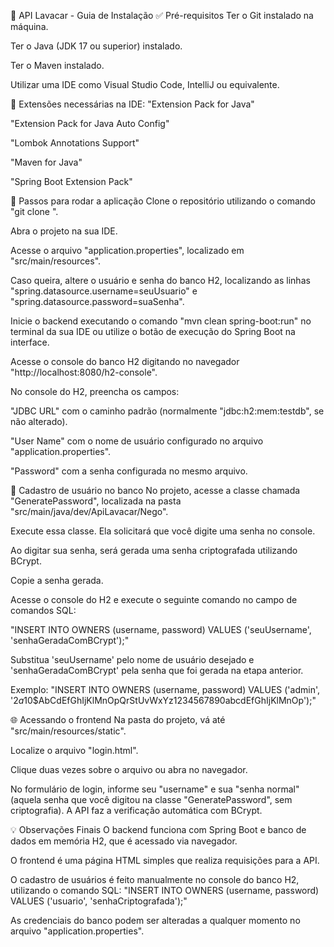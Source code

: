 🚗 API Lavacar - Guia de Instalação
✅ Pré-requisitos
Ter o Git instalado na máquina.

Ter o Java (JDK 17 ou superior) instalado.

Ter o Maven instalado.

Utilizar uma IDE como Visual Studio Code, IntelliJ ou equivalente.

🔧 Extensões necessárias na IDE:
"Extension Pack for Java"

"Extension Pack for Java Auto Config"

"Lombok Annotations Support"

"Maven for Java"

"Spring Boot Extension Pack"

🚀 Passos para rodar a aplicação
Clone o repositório utilizando o comando "git clone <url-do-repositorio>".

Abra o projeto na sua IDE.

Acesse o arquivo "application.properties", localizado em "src/main/resources".

Caso queira, altere o usuário e senha do banco H2, localizando as linhas "spring.datasource.username=seuUsuario" e "spring.datasource.password=suaSenha".

Inicie o backend executando o comando "mvn clean spring-boot:run" no terminal da sua IDE ou utilize o botão de execução do Spring Boot na interface.

Acesse o console do banco H2 digitando no navegador "http://localhost:8080/h2-console".

No console do H2, preencha os campos:

"JDBC URL" com o caminho padrão (normalmente "jdbc:h2:mem:testdb", se não alterado).

"User Name" com o nome de usuário configurado no arquivo "application.properties".

"Password" com a senha configurada no mesmo arquivo.

🔑 Cadastro de usuário no banco
No projeto, acesse a classe chamada "GeneratePassword", localizada na pasta "src/main/java/dev/ApiLavacar/Nego".

Execute essa classe. Ela solicitará que você digite uma senha no console.

Ao digitar sua senha, será gerada uma senha criptografada utilizando BCrypt.

Copie a senha gerada.

Acesse o console do H2 e execute o seguinte comando no campo de comandos SQL:

"INSERT INTO OWNERS (username, password) VALUES ('seuUsername', 'senhaGeradaComBCrypt');"

Substitua 'seuUsername' pelo nome de usuário desejado e 'senhaGeradaComBCrypt' pela senha que foi gerada na etapa anterior.

Exemplo:
"INSERT INTO OWNERS (username, password) VALUES ('admin', '$2a$10$AbCdEfGhIjKlMnOpQrStUvWxYz1234567890abcdEfGhIjKlMnOp');"

🌐 Acessando o frontend
Na pasta do projeto, vá até "src/main/resources/static".

Localize o arquivo "login.html".

Clique duas vezes sobre o arquivo ou abra no navegador.

No formulário de login, informe seu "username" e sua "senha normal" (aquela senha que você digitou na classe "GeneratePassword", sem criptografia). A API faz a verificação automática com BCrypt.

💡 Observações Finais
O backend funciona com Spring Boot e banco de dados em memória H2, que é acessado via navegador.

O frontend é uma página HTML simples que realiza requisições para a API.

O cadastro de usuários é feito manualmente no console do banco H2, utilizando o comando SQL:
"INSERT INTO OWNERS (username, password) VALUES ('usuario', 'senhaCriptografada');"

As credenciais do banco podem ser alteradas a qualquer momento no arquivo "application.properties".
